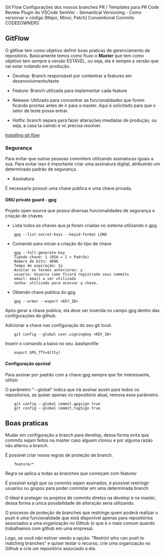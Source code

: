 Git Flow
Configurações dos nossos branches
PR / Templates para PR
Code Review
Plugin do VSCode
SemVer - Semantical Versioning - Como versionar o código [Major, Minor, Patch]
Conventional Commits
CODEEOWNERS

## GitFlow

O gitflow tem como objetivo definir boas praticas de gerenciamento de repositório. Basicamente
temos como fluxo o **Master** que tem como objetivo tem sempre a versão ESTÁVEL, ou seja, ela é sempre
a versão que vai estar rodando em produção.

- Develop: Branch responsável por contentrar a features em desenvolvimento/teste

- Feature: Branch utilizada para implementar cada feature

- Release: Utilizado para concentrar as funcionalidades que forem ficando prontas antes de ir para a master. Aqui é solicitado para que o setor de teste possa entrar.

- Hotfix: branch separa para fazer alterações imediatas de produção, ou seja, a casa ta caindo e vc precisa resolver.

[Installing git flow](https://github.com/petervanderdoes/gitflow-avh/wiki/Installation)


### Segurança

Para evitar que outras pessoas commitem utilizando assinaturas iguais a sua. Para evitar isso é importante criar uma assinatura digital, atribuindo um determinado padrão de segurança.

- Assinatura

É necessario possuir uma chave publica e uma chave privada.

#### GNU private guard - gpg

Projeto open source que possui diversas funcionalidades de segurança e criação de chaves.

- Lista todos as chaves que ja foram criadas no sistema utilizando o gpg
```
    gpg --list-secret-keys --keyid-format LONG
```
- Comando para iniciar a criação do tipo de chave
```
    gpg --full-generate-key
    Tipode chave: 1 (RSA = 1 = Padrão)
    Numero de bits: 4096
    Tempo de expiração: 1y
    Aceitar os termos anteriores: y
    usuario: Usuario como ficará registrado seus commits
    email: email a ser utilizado
    senha: utilizado para acessar a chave.
```
- Obtendo chave publica do gpg
```
    gpg --armor --export <KEY_ID>
```

Após gerar a chave publica, ela deve ser inserida no campo gpg dentro das configurações do github.

Adicionar a chave nas configuração do seu git local.

```
    git config --global user.signingkey <KEY_ID>
```

Inserir o comando a baixo no seu .bashprofile
```
    export GPG_TTY=$(tty)
```

#### Configuração opcinal

Para assinar por padrão com a chave gpg sempre que for interessante, utilize:

O parâmetro "--global" indica que irá assinar assim para todos os repositorios, se quiser apenas no repositório atual, remova esse parâmetro.
```
    git config --global commit.gpgsign true
    git config --global commit.tagSign true
```

## Boas praticas

Mudar em configuração a branch para develop, dessa forma evita que commits sejam feitos na master caso alguem clonou e por alguma razão não alterou a branch.

É possível criar novas regras de proteção de branch.
```
    feature/*
```
Regra se aplica a todas as branches que começam com feature/

É possível exigit que os commits sejam assinados, é possível restringir usuarios ou grupos para poder commitar em uma determinada branch

O Ideal é proteger os projetos de commits diretos na develop e na master, dessa forma a unica possibilidade de alteração seria utilizando.

O processo de proteção de branches que restringe quem poderá realizar o push é uma funcionalidade que está disponível apenas para repositórios associados a uma organização no Github (o que é o mais comum quando trabalhamos com github em uma empresa).

Logo, se você não estiver vendo a opção: "Restrict who can push to matching branches" e quiser testar o recurso, crie uma organização no Github e crie um repositório associado a ela.




